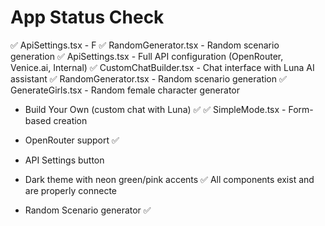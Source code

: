 # App Status Check

✅ ApiSettings.tsx - F
✅ RandomGenerator.tsx - Random scenario generation
✅ ApiSettings.tsx - Full API configuration (OpenRouter, Venice.ai, Internal)
✅ CustomChatBuilder.tsx - Chat interface with Luna AI assistant
✅ RandomGenerator.tsx - Random scenario generation
✅ GenerateGirls.tsx - Random female character generator
- Build Your Own (custom chat with Luna) ✅
✅ SimpleMode.tsx - Form-based creation
- OpenRouter support ✅

- API Settings button 
- Dark theme with neon green/pink accents ✅
All components exist and are properly connecte
- Random Scenario generator ✅












